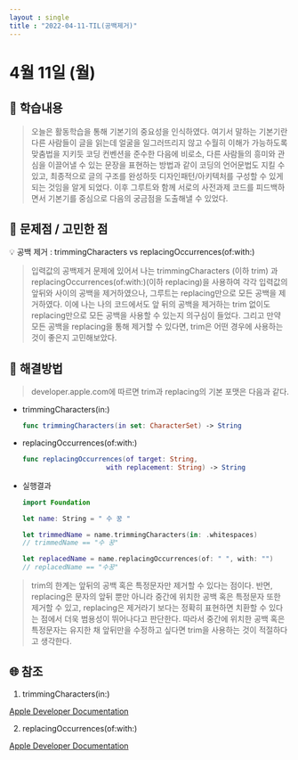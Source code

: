 ```yaml
---
layout : single
title : "2022-04-11-TIL(공백제거)"
---
```

# 4월 11일 (월)

## 🐣 학습내용

> 오늘은 활동학습을 통해 기본기의 중요성을 인식하였다. 여기서 말하는 기본기란 다른 사람들이 글을 읽는데 얼굴을 일그러뜨리지 않고 수월히 이해가 가능하도록 맞춤법을 지키듯 코딩 컨벤션을 준수한 다음에 비로소, 다른 사람들의 흥미와 관심을 이끌어낼 수 있는 문장을 표현하는 방법과 같이 코딩의 언어문법도 지킬 수 있고, 최종적으로 글의 구조를 완성하듯 디자인패턴/아키텍처를 구성할 수 있게 되는 것임을 알게 되었다. 이후 그루트와 함께 서로의 사전과제 코드를 피드백하면서 기본기를 중심으로 다음의 궁금점을 도출해낼 수 있었다.
> 

## 🐥 문제점 / 고민한 점

<aside>
💡 공백 제거 : trimmingCharacters vs replacingOccurrences(of:with:)

</aside>

> 입력값의 공백제거 문제에 있어서 나는 trimmingCharacters (이하 trim) 과 replacingOccurrences(of:with:)(이하 replacing)을 사용하여 각각 입력값의 앞뒤와 사이의 공백을 제거하였으나, 그루트는 replacing만으로 모든 공백을 제거하였다. 이에 나는 나의 코드에서도 앞 뒤의 공백을 제거하는 trim 없이도 replacing만으로 모든 공백을 사용할 수 있는지 의구심이 들었다. 그리고 만약 모든 공백을 replacing을 통해 제거할 수 있다면, trim은 어떤 경우에 사용하는 것이 좋은지 고민해보았다.
> 

## 🐓 해결방법

> developer.apple.com에 따르면 trim과 replacing의 기본 포맷은 다음과 같다.
> 

- trimmingCharacters(in:)
    
    ```swift
    func trimmingCharacters(in set: CharacterSet) -> String
    ```
    



- replacingOccurrences(of:with:)
    
    ```swift
    func replacingOccurrences(of target: String, 
                         with replacement: String) -> String
    ```
    



- 실행결과
    
    ```swift
    import Foundation
    
    let name: String = " 수 꿍 "
    
    let trimmedName = name.trimmingCharacters(in: .whitespaces)
    // trimmedName == "수 꿍"
    
    let replacedName = name.replacingOccurrences(of: " ", with: "")
    // replacedName == "수꿍"
    ```
    



> trim의 한계는 앞뒤의 공백 혹은 특정문자만 제거할 수 있다는 점이다. 반면, replacing은 문자의 앞뒤 뿐만 아니라 중간에 위치한 공백 혹은 특정문자 또한 제거할 수 있고, replacing은 제거라기 보다는 정확히 표현하면 치환할 수 있다는 점에서 더욱 범용성이 뛰어나다고 판단한다. 따라서 중간에 위치한 공백 혹은 특정문자는 유지한 채 앞뒤만을 수정하고 싶다면 trim을 사용하는 것이 적절하다고 생각한다.
> 

## 🌐 참조

1. trimmingCharacters(in:)

[Apple Developer Documentation](https://developer.apple.com/documentation/foundation/nsstring/1415462-trimmingcharacters)

2. replacingOccurrences(of:with:)

[Apple Developer Documentation](https://developer.apple.com/documentation/foundation/nsstring/1412937-replacingoccurrences)
